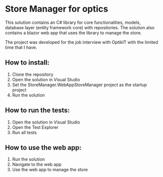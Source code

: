 # Store Manager for optics
This solution contains an C# library for core functionalities, models, database layer (entity framework core) with repositories.
The solution also contains a blazor web app that uses the library to manage the store.

The project was developed for the job interview with OptikIT with the limited time that I have.

## How to install:
1. Clone the repository
2. Open the solution in Visual Studio
3. Set the StoreManager.WebAppStoreManager project as the startup project
4. Run the solution

## How to run the tests:
1. Open the solution in Visual Studio
2. Open the Test Explorer
3. Run all tests

## How to use the web app:
1. Run the solution
2. Navigate to the web app
3. Use the web app to manage the store


